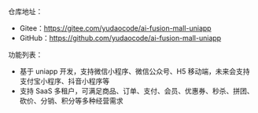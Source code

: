 仓库地址：

* Gitee：<https://gitee.com/yudaocode/ai-fusion-mall-uniapp>
* GitHub：<https://github.com/yudaocode/ai-fusion-mall-uniapp>

功能列表：
* 基于 uniapp 开发，支持微信小程序、微信公众号、H5 移动端，未来会支持支付宝小程序、抖音小程序等
* 支持 SaaS 多租户，可满足商品、订单、支付、会员、优惠券、秒杀、拼团、砍价、分销、积分等多种经营需求
